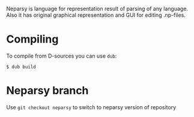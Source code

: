 Neparsy is language for representation result of parsing of any language.
Also it has original graphical representation and GUI for editing .np-files.

# Compiling
To compile from D-sources you can use `dub`:

    $ dub build

# Neparsy branch
Use `git checkout neparsy` to switch to neparsy version of repository
